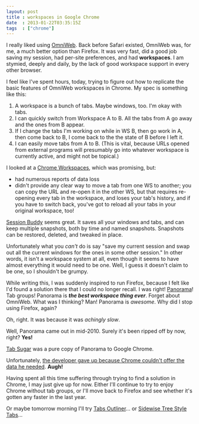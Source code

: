 ```yaml
---
layout: post
title : workspaces in Google Chrome
date  : 2013-01-22T03:35:15Z
tags  : ["chrome"]
---
```

I really liked using [OmniWeb](https://www.omnigroup.com/products/omniweb/).
Back before Safari existed, OmniWeb was, for me, a much better option than
Firefox.  It was very fast, did a good job saving my session, had per-site
preferences, and had **workspaces**.  I am stymied, deeply and daily, by the
lack of good workspace support in every other browser.

I feel like I've spent hours, today, trying to figure out how to replicate the
basic features of OmniWeb workspaces in Chrome.  My spec is something like
this:

1. A workspace is a bunch of tabs.  Maybe windows, too.  I'm okay with tabs.
2. I can quickly switch from Workspace A to B.  All the tabs from A go away and
     the ones from B appear.
3. If I change the tabs I'm working on while in WS B, then go work in A, then
     come back to B, I come back to the the state of B before I left it.
4. I can easily move tabs from A to B.  (This is vital, because URLs opened from
     external programs will presumably go into whatever workspace is currently
     active, and might not be topical.)

I looked at a [Chrome
Workspaces](https://chrome.google.com/webstore/detail/chrome-workspaces/jiednhamhlmclhmmcfadedodgkkkjhma),
which was promising, but:

* had numerous reports of data loss
* didn't provide any clear way to move a tab from one WS to another; you can
    copy the URL and re-open it in the other WS, but that requires re-opening
    every tab in the workspace, and loses your tab's history, and if you have to
    switch back, you've got to reload all your tabs in your original workspace,
    too!

[Session Buddy](http://www.sessionbuddy.com/) seems great.  It saves all your
windows and tabs, and can keep multiple snapshots, both by time and named
snapshots.  Snapshots can be restored, deleted, and tweaked in place.

Unfortunately what you *can't* do is say "save my current session and swap out
all the current windows for the ones in some other session."  In other words,
it isn't a workspace system at all, even though it seems to have almost
everything it would need to be one.  Well, I guess it doesn't claim to be one,
so I shouldn't be grumpy.

While writing this, I was suddenly inspired to run Firefox, because I felt like
I'd found a solution there that I could no longer recall.  I was right!
[Panorama](https://www.youtube.com/watch?v=5r0TQJ-gGi0)!  Tab groups!  Panorama
is ***the best workspace thing ever***.  Forget about OmniWeb.  What was I
thinking?  Man!  Panorama is *awesome*.  Why did I stop using Firefox, again?

Oh, right.  It was because it was *achingly slow*.

Well, Panorama came out in mid-2010.  Surely it's been ripped off by now,
right?  **Yes!**

[Tab Sugar](http://tabsugar.com/) was a pure copy of Panorama to Google Chrome.

Unfortunately, [the developer gave up because Chrome couldn't offer the data he
needed](https://code.google.com/p/chromium/issues/detail?id=78344#c14).
**Augh!**

Having spent all this time suffering through trying to find a solution in
Chrome, I may just give up for now.  Either I'll continue to try to enjoy
Chrome without tab groups, or I'll move back to Firefox and see whether it's
gotten any faster in the last year.

Or maybe tomorrow morning I'll try [Tabs
Outliner](https://chrome.google.com/webstore/detail/tabs-outliner/eggkanocgddhmamlbiijnphhppkpkmkl)…
or [Sidewise Tree Style
Tabs](https://chrome.google.com/webstore/detail/sidewise-tree-style-tabs/biiammgklaefagjclmnlialkmaemifgo)…
